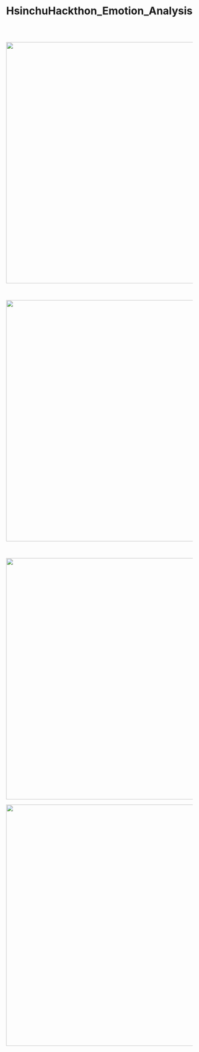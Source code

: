 # HsinchuHackthon_Emotion_Analysis
<br />
<br />
<p align="center">
  <img src="https://user-images.githubusercontent.com/20013955/33355032-a7790d3c-d4f0-11e7-858d-3a9d9ea15fbe.png" width="650"/>
</p>
<br />
<p align="center">
  <img src="https://user-images.githubusercontent.com/20013955/33355018-95217408-d4f0-11e7-9a7b-42730821bb6f.png" width="650"/>
</p>
<br />
<p align="center">
  <img src="https://user-images.githubusercontent.com/20013955/33354834-b83aa654-d4ef-11e7-99ab-81f4d9de40b3.png" width="650"/>
</p>
<p align="center">
  <img src="https://user-images.githubusercontent.com/20013955/33355007-87e6eba6-d4f0-11e7-9913-a48f1ba585af.png" width="650"/>
</p>
